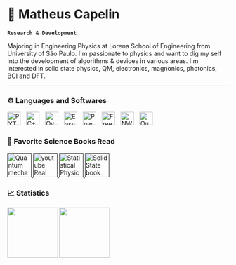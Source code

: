 # 🔬 Matheus Capelin

**`Research & Development`**

Majoring in Engineering Physics at Lorena School of Engineering from University of São Paulo. I'm passionate to physics and want to dig my self into the development of algorithms & devices in various areas. I'm interested in solid state physics, QM, electronics, magnonics, photonics, BCI and DFT.

---

### ⚙️ Languages and Softwares

<img 
    align="left" 
    alt="PYTHON"
    title="PYTHON" 
    width="30px" 
    style="padding-right: 10px;" 
    src="https://cdn.jsdelivr.net/gh/devicons/devicon@latest/icons/python/python-original.svg" 
/>
<img 
    align="left" 
    alt="C++" 
    title="C++"
    width="30px" 
    style="padding-right: 10px;" 
    src="https://cdn.jsdelivr.net/gh/devicons/devicon@latest/icons/cplusplus/cplusplus-original.svg" 
/>
<img 
    align="left" 
    alt="Overleaf (LaTeX)"
    title="Overleaf (LaTeX)" 
    width="30px" 
    style="padding-right: 10px;" 
    src="https://images.ctfassets.net/nrgyaltdicpt/451Wbu94Q1X3M5QIk74QLL/08e42061e965fb152a329ded74cdc3ce/overleaf-o-logo-primary.svg" 
/>
<img 
    align="left" 
    alt="Easy EDA"
    title="Easy EDA" 
    width="30px" 
    style="padding-right: 10px;" 
    src="https://cdn.brandfetch.io/idSchM2heb/w/400/h/400/theme/dark/icon.jpeg?c=1dxbfHSJFAPEGdCLU4o5B" 
/>
<img 
    align="left" 
    alt="PowederCell" 
    title="PowderCell"
    width="30px" 
    style="padding-right: 10px;" 
    src="http://ccp14.cryst.bbk.ac.uk/ccp/web-mirrors/powdcell/a_v/v_1/powder/images/quartz.jpg" 
/>
<img 
    align="left" 
    alt="FreeCAD"
    title="FreeCAD" 
    width="30px" 
    style="padding-right: 10px;" 
    src="https://upload.wikimedia.org/wikipedia/commons/thumb/f/f7/FreeCAD-logo.svg/2048px-FreeCAD-logo.svg.png" 
/>
<img 
    align="left" 
    alt="NWChem"
    title="NWChem" 
    width="30px" 
    style="padding-right: 10px;" 
    src="https://raw.githubusercontent.com/nwchemgit/nwchem/master/contrib/git.nwchem/MS3_logo_cropped.png" 
/>
<img 
    align="left" 
    alt="QuantumEspresso"
    title="QuantumEspresso" 
    width="30px" 
    style="padding-right: 10px;" 
    src="https://avatars.githubusercontent.com/u/5255480?s=200&v=4" 
/>

<br/>
<br/>

### 🧪 Favorite Science Books Read

<p align="left">
    <a href="">
        <img 
            alt="Quantum mechanics book" 
            title="Introduction to Quantum Mechanics - Griffths" 
            width="55px" 
            src="https://m.media-amazon.com/images/I/81MXUfD-o0L._SL1500_.jpg?color=%23E05D44&label=Inscreva-se&logo=video&logoColor=white&style=for-the-badge&labelColor=CE4630"
        />
    </a>
    <a href="">
        <img 
            alt="youtube Real Analysis book" 
            title="Real Analysis - Elon Lages Lima" 
            width="55px" 
            src="https://images-na.ssl-images-amazon.com/images/S/compressed.photo.goodreads.com/books/1503841132i/36132746.jpg?color=%23E1AD0E&logo=eye&logoColor=white&style=for-the-badge&labelColor=C79600"
        />
    </a> 
    <a href="">
        <img 
            alt="Statistical Physics book" 
            title="Introduction to Statistical Physics - Silvio Salinas" 
            width="55px" 
            src="https://m.media-amazon.com/images/I/61qglRY8jqL._SL1257_.jpg?color=55960c&style=for-the-badge&labelColor=488207&logo=star&label=estrelas"
        />
    </a>
    <a href="">
        <img 
            alt="Solid State book" 
            title="Introduction to Solid State Physics - Charles Kittel" 
            width="55px" 
            src="https://mediacdn.nhbs.com/jackets/jackets_resizer_xlarge/18/188683.jpg?color=236ad3&labelColor=1155ba&style=for-the-badge&logo=github&label=Seguidores&logoColor=white"
        />
    </a>
</p>

### 📈 Statistics

<a href="https://github.com/MrNick-code">
  <img height=115 align="left" src="https://github-readme-stats.vercel.app/api?username=MrNick-code&hide=issues,contribs&show_icons=true&theme=tokyonight&layout=compact" />
</a>
<a href="https://github.com/MrNick-code">
  <img height=115 align="center" src="https://github-readme-stats.vercel.app/api/top-langs/?username=MrNick-code&layout=compact&hide=tcl" />
</a>




